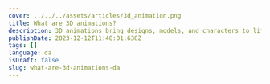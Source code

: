 ```yaml
---
cover: ../../../assets/articles/3d_animation.png
title: What are 3D animations?
description: 3D animations bring designs, models, and characters to life through the creation of smooth, flowing movements in a digitally generated environment.
publishDate: 2023-12-12T11:48:01.638Z
tags: []
language: da
isDraft: false
slug: what-are-3d-animations-da
---
```

